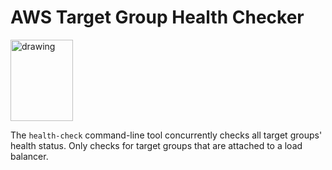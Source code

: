 # AWS Target Group Health Checker 

<img style="text-allign:center" src="https://kepler-images.s3.us-east-2.amazonaws.com/warrensbox/health-check/logo.svg" alt="drawing" width="100" height="130"/>


The `health-check` command-line tool concurrently checks all target groups' health status. Only checks for target groups that are attached to a load balancer. 